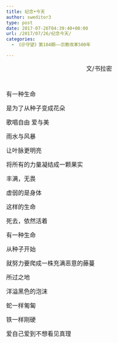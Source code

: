```yaml
---
title: 纪念•今天
author: sweditor3
type: post
date: 2017-07-26T04:39:40+00:00
url: /2017/07/26/纪念今天/
categories:
  - 《＠守望》第104期——宗教改革500年

---
```

<p style="text-align: center;">
  <span style="font-size: 12pt;">文/书拉密</span>
</p>

&nbsp;

<span style="font-size: 12pt;">有一种生命</span>
  
<span style="font-size: 12pt;">是为了从种子变成花朵</span>
  
<span style="font-size: 12pt;">歌唱自由 爱与美</span>
  
<span style="font-size: 12pt;">雨水与风暴</span>
  
<span style="font-size: 12pt;">让叶脉更明亮</span>
  
<span style="font-size: 12pt;">将所有的力量凝结成一颗果实</span>
  
<span style="font-size: 12pt;">丰满，无畏</span>
  
<span style="font-size: 12pt;">虚弱的是身体</span>

<span style="font-size: 12pt;">这样的生命</span>
  
<span style="font-size: 12pt;">死去，依然活着</span>

<span style="font-size: 12pt;">有一种生命</span>
  
<span style="font-size: 12pt;">从种子开始</span>
  
<span style="font-size: 12pt;">就努力要爬成一株充满恶意的藤蔓</span>
  
<span style="font-size: 12pt;">所过之地</span>
  
<span style="font-size: 12pt;">洋溢黑色的泡沫</span>
  
<span style="font-size: 12pt;">蛇一样匍匐</span>
  
<span style="font-size: 12pt;">铁一样刚硬</span>
  
<span style="font-size: 12pt;">爱自己爱到不想看见真理</span>